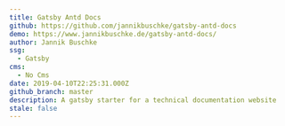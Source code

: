 ```yaml
---
title: Gatsby Antd Docs
github: https://github.com/jannikbuschke/gatsby-antd-docs
demo: https://www.jannikbuschke.de/gatsby-antd-docs/
author: Jannik Buschke
ssg:
  - Gatsby
cms:
  - No Cms
date: 2019-04-10T22:25:31.000Z
github_branch: master
description: A gatsby starter for a technical documentation website
stale: false
---
```

